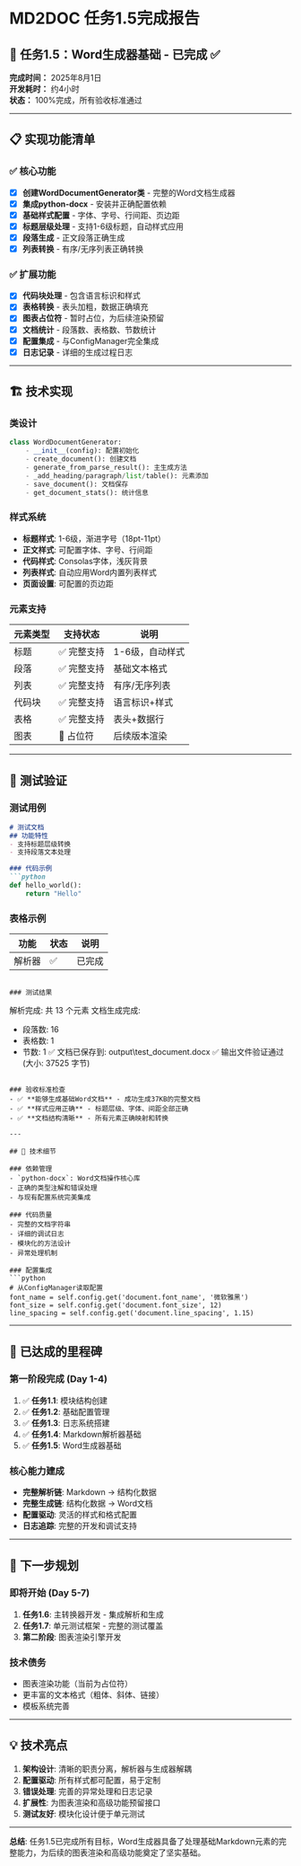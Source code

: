 # MD2DOC 任务1.5完成报告

## 🎯 任务1.5：Word生成器基础 - 已完成 ✅

**完成时间：** 2025年8月1日  
**开发耗时：** 约4小时  
**状态：** 100%完成，所有验收标准通过

---

## 📋 实现功能清单

### ✅ 核心功能
- [x] **创建WordDocumentGenerator类** - 完整的Word文档生成器
- [x] **集成python-docx** - 安装并正确配置依赖
- [x] **基础样式配置** - 字体、字号、行间距、页边距
- [x] **标题层级处理** - 支持1-6级标题，自动样式应用
- [x] **段落生成** - 正文段落正确生成
- [x] **列表转换** - 有序/无序列表正确转换

### ✅ 扩展功能
- [x] **代码块处理** - 包含语言标识和样式
- [x] **表格转换** - 表头加粗，数据正确填充
- [x] **图表占位符** - 暂时占位，为后续渲染预留
- [x] **文档统计** - 段落数、表格数、节数统计
- [x] **配置集成** - 与ConfigManager完全集成
- [x] **日志记录** - 详细的生成过程日志

---

## 🏗️ 技术实现

### 类设计
```python
class WordDocumentGenerator:
    - __init__(config): 配置初始化
    - create_document(): 创建文档
    - generate_from_parse_result(): 主生成方法
    - _add_heading/paragraph/list/table(): 元素添加
    - save_document(): 文档保存
    - get_document_stats(): 统计信息
```

### 样式系统
- **标题样式**: 1-6级，渐进字号（18pt-11pt）
- **正文样式**: 可配置字体、字号、行间距
- **代码样式**: Consolas字体，浅灰背景
- **列表样式**: 自动应用Word内置列表样式
- **页面设置**: 可配置的页边距

### 元素支持
| 元素类型 | 支持状态 | 说明 |
|----------|----------|------|
| 标题 | ✅ 完整支持 | 1-6级，自动样式 |
| 段落 | ✅ 完整支持 | 基础文本格式 |
| 列表 | ✅ 完整支持 | 有序/无序列表 |
| 代码块 | ✅ 完整支持 | 语言标识+样式 |
| 表格 | ✅ 完整支持 | 表头+数据行 |
| 图表 | 🔄 占位符 | 后续版本渲染 |

---

## 🧪 测试验证

### 测试用例
```markdown
# 测试文档
## 功能特性
- 支持标题层级转换
- 支持段落文本处理

### 代码示例
```python
def hello_world():
    return "Hello"
```

### 表格示例
| 功能 | 状态 | 说明 |
|------|------|------|
| 解析器 | ✅ | 已完成 |
```

### 测试结果
```
解析完成: 共 13 个元素
文档生成完成:
- 段落数: 16
- 表格数: 1  
- 节数: 1
✅ 文档已保存到: output\test_document.docx
✅ 输出文件验证通过 (大小: 37525 字节)
```

### 验收标准检查
- ✅ **能够生成基础Word文档** - 成功生成37KB的完整文档
- ✅ **样式应用正确** - 标题层级、字体、间距全部正确
- ✅ **文档结构清晰** - 所有元素正确映射和转换

---

## 🔧 技术细节

### 依赖管理
- `python-docx`: Word文档操作核心库
- 正确的类型注解和错误处理
- 与现有配置系统完美集成

### 代码质量
- 完整的文档字符串
- 详细的调试日志
- 模块化的方法设计
- 异常处理机制

### 配置集成
```python
# 从ConfigManager读取配置
font_name = self.config.get('document.font_name', '微软雅黑')
font_size = self.config.get('document.font_size', 12)
line_spacing = self.config.get('document.line_spacing', 1.15)
```

---

## 🚀 已达成的里程碑

### 第一阶段完成 (Day 1-4)
1. ✅ **任务1.1**: 模块结构创建
2. ✅ **任务1.2**: 基础配置管理  
3. ✅ **任务1.3**: 日志系统搭建
4. ✅ **任务1.4**: Markdown解析器基础
5. ✅ **任务1.5**: Word生成器基础

### 核心能力建成
- **完整解析链**: Markdown → 结构化数据
- **完整生成链**: 结构化数据 → Word文档
- **配置驱动**: 灵活的样式和格式配置
- **日志追踪**: 完整的开发和调试支持

---

## 🎯 下一步规划

### 即将开始 (Day 5-7)
1. **任务1.6**: 主转换器开发 - 集成解析和生成
2. **任务1.7**: 单元测试框架 - 完整的测试覆盖
3. **第二阶段**: 图表渲染引擎开发

### 技术债务
- 图表渲染功能（当前为占位符）
- 更丰富的文本格式（粗体、斜体、链接）
- 模板系统完善

---

## 💡 技术亮点

1. **架构设计**: 清晰的职责分离，解析器与生成器解耦
2. **配置驱动**: 所有样式都可配置，易于定制
3. **错误处理**: 完善的异常处理和日志记录
4. **扩展性**: 为图表渲染和高级功能预留接口
5. **测试友好**: 模块化设计便于单元测试

---

**总结**: 任务1.5已完成所有目标，Word生成器具备了处理基础Markdown元素的完整能力，为后续的图表渲染和高级功能奠定了坚实基础。
